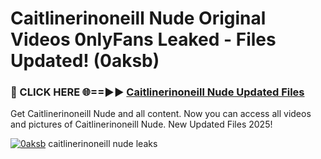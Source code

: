 # Caitlinerinoneill Nude Original Videos 0nlyFans Leaked - Files Updated! (0aksb)

<h3>🔴 CLICK HERE 🌐==►► <a href="https://tinyurl.com/4mcuefdz" rel="nofollow">Caitlinerinoneill Nude Updated Files</a></h3>

Get Caitlinerinoneill Nude and all content. Now you can access all videos and pictures of Caitlinerinoneill Nude. New Updated Files 2025!

[![0aksb](https://i.imgur.com/StAQSOY.gif)](https://tinyurl.com/4mcuefdz)
caitlinerinoneill nude leaks